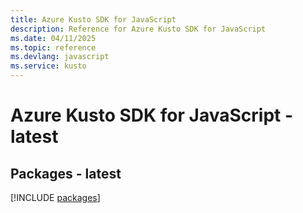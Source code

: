 ```yaml
---
title: Azure Kusto SDK for JavaScript
description: Reference for Azure Kusto SDK for JavaScript
ms.date: 04/11/2025
ms.topic: reference
ms.devlang: javascript
ms.service: kusto
---
```

# Azure Kusto SDK for JavaScript - latest
## Packages - latest
[!INCLUDE [packages](kusto-index.md)]